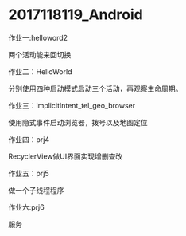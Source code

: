 # 2017118119_Android
作业一:helloword2

两个活动能来回切换

作业二：HelloWorld

分别使用四种启动模式启动三个活动，再观察生命周期。

作业三：implicitIntent_tel_geo_browser

使用隐式事件启动浏览器，拨号以及地图定位

作业四：prj4

RecyclerView做UI界面实现增删查改

作业五：prj5

做一个子线程程序

作业六:prj6

服务
